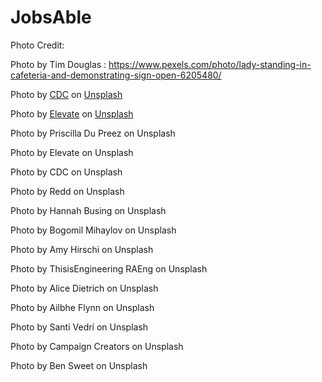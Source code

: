 # JobsAble

Photo Credit:

Photo by Tim Douglas : https://www.pexels.com/photo/lady-standing-in-cafeteria-and-demonstrating-sign-open-6205480/

Photo by <a href="https://unsplash.com/@cdc?utm_source=unsplash&utm_medium=referral&utm_content=creditCopyText">CDC</a> on <a href="https://unsplash.com/s/photos/visually-impaired?utm_source=unsplash&utm_medium=referral&utm_content=creditCopyText">Unsplash</a>
  
Photo by <a href="https://unsplash.com/es/@elevatebeer?utm_source=unsplash&utm_medium=referral&utm_content=creditCopyText">Elevate</a> on <a href="https://unsplash.com/s/photos/disabled-people?utm_source=unsplash&utm_medium=referral&utm_content=creditCopyText">Unsplash</a>
  
Photo by Priscilla Du Preez on Unsplash

Photo by Elevate on Unsplash

Photo by CDC on Unsplash

Photo by Redd on Unsplash

Photo by Hannah Busing on Unsplash

Photo by Bogomil Mihaylov on Unsplash

Photo by Amy Hirschi on Unsplash

Photo by ThisisEngineering RAEng on Unsplash

Photo by Alice Dietrich on Unsplash

Photo by Ailbhe Flynn on Unsplash

Photo by Santi Vedrí on Unsplash

Photo by Campaign Creators on Unsplash

Photo by Ben Sweet on Unsplash